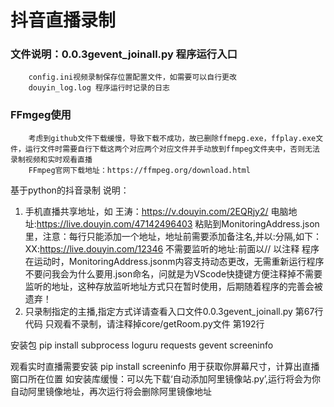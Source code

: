 # 抖音直播录制

### 文件说明：0.0.3gevent_joinall.py  程序运行入口
        config.ini视频录制保存位置配置文件，如需要可以自行更改
        douyin_log.log 程序运行时记录的日志
### FFmgeg使用
        考虑到github文件下载缓慢，导致下载不成功，故已删除ffmepg.exe，ffplay.exe文件，运行文件时需要自行下载这两个对应两个对应文件并手动放到ffmpeg文件夹中，否则无法录制视频和实时观看直播
        FFmpeg官网下载地址：https://ffmpeg.org/download.html
基于python的抖音录制
说明：
1.  手机直播共享地址，如  王涛：https://v.douyin.com/2EQRjy2/
    电脑地址:https://live.douyin.com/47142496403
    粘贴到MonitoringAddress.json里，注意：每行只能添加一个地址，地址前需要添加备注名,并以:分隔,如下：
    XX:https://live.douyin.com/12346
    不需要监听的地址:前面以// 以注释
    程序在运动时，MonitoringAddress.jsonm内容支持动态更改，无需重新运行程序
    不要问我会为什么要用.json命名，问就是为VScode快捷键方便注释掉不需要监听的地址，这种存放监听地址方式只在暂时使用，后期随着程序的完善会被遗弃！
2.  只录制指定的主播,指定方式详请查看入口文件0.0.3gevent_joinall.py 第67行代码
    只观看不录制，请注释掉core/getRoom.py文件 第192行


安装包 pip install subprocess loguru requests gevent screeninfo

观看实时直播需要安装 pip install screeninfo 用于获取你屏幕尺寸，计算出直播窗口所在位置
如安装库缓慢：可以先下载‘自动添加阿里镜像站.py’,运行将会为你自动阿里镜像地址，再次运行将会删除阿里镜像地址

